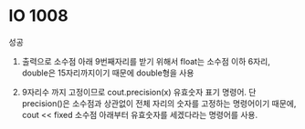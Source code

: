 # IO 1008

성공


1. 출력으로 소수점 아래 9번째자리를 받기 위해서
float는 소수점 이하 6자리, double은 15자리까지이기 때문에
double형을 사용

2. 9자리수 까지 고정이므로
cout.precision(x) 유효숫자 표기 명령어. 
단 precision()은 소수점과 상관없이 전체 자리의 숫자를 고정하는 명령어이기 때문에,
cout << fixed 소수점 아래부터 유효숫자를 세겠다라는 명령어를 사용.
